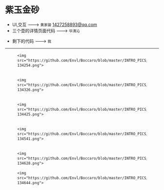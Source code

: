 # 紫玉金砂

- UI,交互 ---> `黄家骏`  <1427258893@qq.com>
- 三个壶的详情页面代码 ---> `华清沁`  
+ 剩下的代码 ---> `我`

---
  
<figure class="half">
  
    <img src="https://github.com/Envl/Boccaro/blob/master/INTRO_PICS/Screenshot_20161030-134254.png">
  
  
    <img src="https://github.com/Envl/Boccaro/blob/master/INTRO_PICS/Screenshot_20161030-134326.png">

 
    <img src="https://github.com/Envl/Boccaro/blob/master/INTRO_PICS/Screenshot_20161030-134425.png">

  
    <img src="https://github.com/Envl/Boccaro/blob/master/INTRO_PICS/Screenshot_20161030-134541.png">

  
    <img src="https://github.com/Envl/Boccaro/blob/master/INTRO_PICS/Screenshot_20161030-134628.png">
 
    <img src="https://github.com/Envl/Boccaro/blob/master/INTRO_PICS/Screenshot_20161030-134644.png">
 
</figure>


[APK下载]:https://github.com/Envl/Boccaro/releases/download/1.0/Boccaro.zip "TEST"



